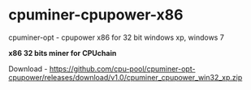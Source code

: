 # cpuminer-cpupower-x86
cpuminer-opt - cpupower x86 for 32 bit windows xp, windows 7

**x86 32 bits miner for CPUchain**

Download - https://github.com/cpu-pool/cpuminer-opt-cpupower/releases/download/v1.0/cpuminer_cpupower_win32_xp.zip
